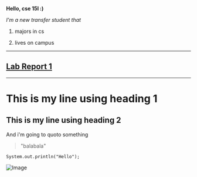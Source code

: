 **Hello, cse 15l :)**

*I'm a new transfer student that*

1) majors in cs

2) lives on campus

---

## [Lab Report 1](https://github.com/YGnina/cse15l-lab-reports/blob/main/lab-report-1-week-2.md)

---

# This is my line using heading 1
## This is my line using heading 2

And i'm going to quoto something
> "balabala"


```
System.out.println("Hello");
```

![Image](screen.jpg)
